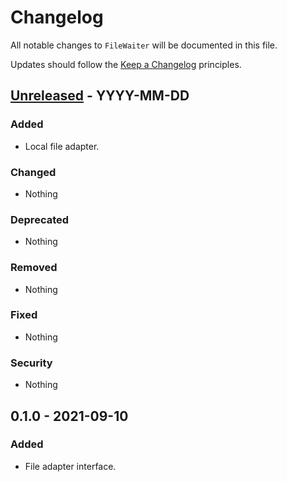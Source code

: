 # Changelog

All notable changes to `FileWaiter` will be documented in this file.

Updates should follow the [Keep a Changelog](http://keepachangelog.com/) principles.


## [Unreleased](https://github.com/Stadly/FileWaiter/compare/v0.1.0...HEAD) - YYYY-MM-DD

### Added
- Local file adapter.

### Changed
- Nothing

### Deprecated
- Nothing

### Removed
- Nothing

### Fixed
- Nothing

### Security
- Nothing


## 0.1.0 - 2021-09-10

### Added
- File adapter interface.
